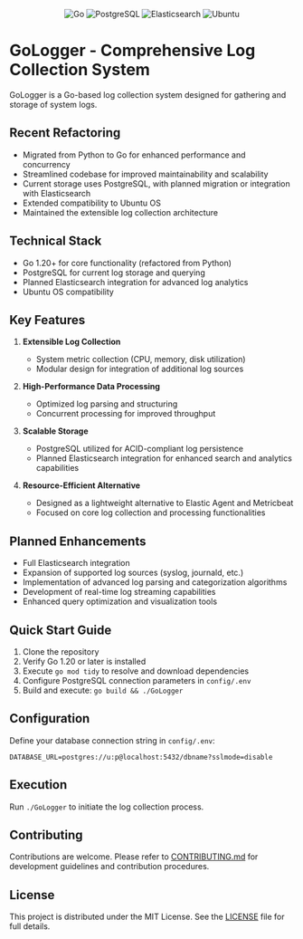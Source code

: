 <div align="center">

![Go](https://img.shields.io/badge/Go-00ADD8?style=for-the-badge&logo=go&logoColor=white)
![PostgreSQL](https://img.shields.io/badge/PostgreSQL-336791?style=for-the-badge&logo=postgresql&logoColor=white)
![Elasticsearch](https://img.shields.io/badge/Elasticsearch-005571?style=for-the-badge&logo=elasticsearch&logoColor=white)
![Ubuntu](https://img.shields.io/badge/Ubuntu-E95420?style=for-the-badge&logo=ubuntu&logoColor=white)

</div>

# GoLogger - Comprehensive Log Collection System

GoLogger is a Go-based log collection system designed for gathering and storage of system logs.

## Recent Refactoring

- Migrated from Python to Go for enhanced performance and concurrency
- Streamlined codebase for improved maintainability and scalability
- Current storage uses PostgreSQL, with planned migration or integration with Elasticsearch
- Extended compatibility to Ubuntu OS
- Maintained the extensible log collection architecture

## Technical Stack

- Go 1.20+ for core functionality (refactored from Python)
- PostgreSQL for current log storage and querying
- Planned Elasticsearch integration for advanced log analytics
- Ubuntu OS compatibility

## Key Features

1. **Extensible Log Collection**
   - System metric collection (CPU, memory, disk utilization)
   - Modular design for integration of additional log sources

2. **High-Performance Data Processing**
   - Optimized log parsing and structuring
   - Concurrent processing for improved throughput

3. **Scalable Storage**
   - PostgreSQL utilized for ACID-compliant log persistence
   - Planned Elasticsearch integration for enhanced search and analytics capabilities

4. **Resource-Efficient Alternative**
   - Designed as a lightweight alternative to Elastic Agent and Metricbeat
   - Focused on core log collection and processing functionalities

## Planned Enhancements

- Full Elasticsearch integration
- Expansion of supported log sources (syslog, journald, etc.)
- Implementation of advanced log parsing and categorization algorithms
- Development of real-time log streaming capabilities
- Enhanced query optimization and visualization tools

## Quick Start Guide

1. Clone the repository
2. Verify Go 1.20 or later is installed
3. Execute `go mod tidy` to resolve and download dependencies
4. Configure PostgreSQL connection parameters in `config/.env`
5. Build and execute: `go build && ./GoLogger`

## Configuration

Define your database connection string in `config/.env`:

```
DATABASE_URL=postgres://u:p@localhost:5432/dbname?sslmode=disable
```

## Execution

Run `./GoLogger` to initiate the log collection process.

## Contributing

Contributions are welcome. Please refer to [CONTRIBUTING.md](CONTRIBUTING.md) for development guidelines and contribution procedures.

## License

This project is distributed under the MIT License. See the [LICENSE](LICENSE) file for full details.
